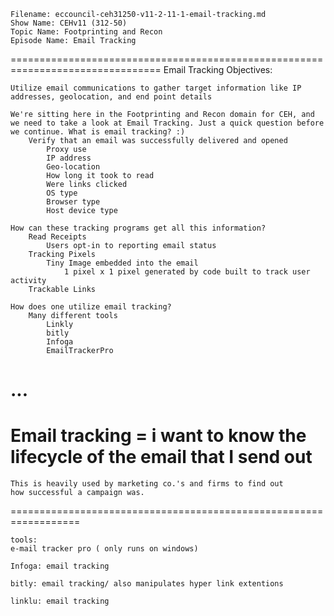     Filename: eccouncil-ceh31250-v11-2-11-1-email-tracking.md
    Show Name: CEHv11 (312-50)
    Topic Name: Footprinting and Recon
    Episode Name: Email Tracking

================================================================================
Email Tracking
Objectives:

    Utilize email communications to gather target information like IP addresses, geolocation, and end point details

    We're sitting here in the Footprinting and Recon domain for CEH, and we need to take a look at Email Tracking. Just a quick question before we continue. What is email tracking? :)
        Verify that an email was successfully delivered and opened
            Proxy use
            IP address
            Geo-location
            How long it took to read
            Were links clicked
            OS type
            Browser type
            Host device type

    How can these tracking programs get all this information?
        Read Receipts
            Users opt-in to reporting email status
        Tracking Pixels
            Tiny Image embedded into the email
                1 pixel x 1 pixel generated by code built to track user activity
        Trackable Links

    How does one utilize email tracking?
        Many different tools
            Linkly
            bitly
            Infoga
            EmailTrackerPro

...
===================================================================

# Email tracking = i want to know the lifecycle of the email that I send out
	This is heavily used by marketing co.'s and firms to find out         how successful a campaign was.

==================================================================

	tools:
	e-mail tracker pro ( only runs on windows)

	Infoga: email tracking

	bitly: email tracking/ also manipulates hyper link extentions

	linklu: email tracking
	
